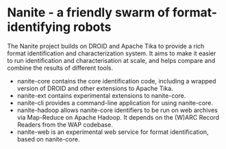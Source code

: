 Nanite - a friendly swarm of format-identifying robots
======================================================

The Nanite project builds on DROID and Apache Tika to provide a rich format identification and characterization system. It aims to make it easier to run identification and characterisation at scale, and helps compare and combine the results of different tools.

* nanite-core contains the core identification code, including a wrapped version of DROID and other extensions to Apache Tika.
* nanite-ext contains experimental extensions to nanite-core.
* nanite-cli provides a command-line application for using nanite-core.
* nanite-hadoop allows nanite-core identifiers to be run on web archives via Map-Reduce on Apache Hadoop. It depends on the (W)ARC Record Readers from the WAP codebase.
* nanite-web is an experimental web service for format identification, based on nanite-core.

